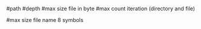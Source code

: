 #path
#depth
#max size file in byte
#max count iteration (directory and file)

#max size file name 8 symbols